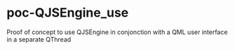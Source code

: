 # poc-QJSEngine_use
Proof of concept to use QJSEngine in conjonction with a QML user interface in a separate QThread
